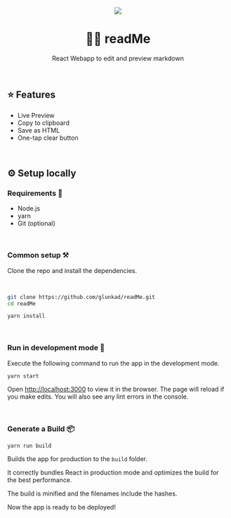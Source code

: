 
<div align="center">
<img src="https://github.com/glunkad/readMe/assets/67200542/7490c05d-70d3-4933-a39a-f825626e8fa1">
<h1>✍🏻 readMe</h1>
<p>React Webapp to edit and preview markdown<p/><br/>
</div>


## ⭐ Features

* Live Preview
* Copy to clipboard
* Save as HTML
* One-tap clear button


<br/>

## ⚙ Setup locally

### Requirements 🍫

- Node.js
- yarn
- Git (optional)

<br/>

### Common setup ⚒ 

Clone the repo and install the dependencies.

<br/>

```bash
git clone https://github.com/glunkad/readMe.git
cd readMe
```

```bash
yarn install
```

<br/>

### Run in development mode 🧪

Execute the following command to run the app in the development mode.


```
yarn start
```


Open [http://localhost:3000](http://localhost:3000) to view it in the browser.
The page will reload if you make edits. You will also see any lint errors in the console.

<br/>

### Generate a Build 📦

```
yarn run build
```

Builds the app for production to the `build` folder.<br />

It correctly bundles React in production mode and optimizes the build for the best performance.

The build is minified and the filenames include the hashes.<br />

Now the app is ready to be deployed!

<br/>


